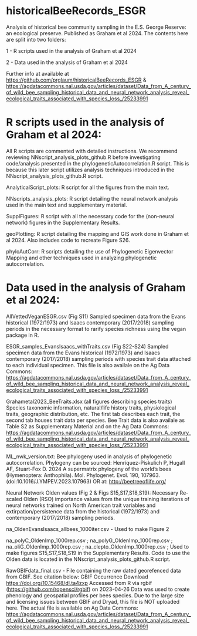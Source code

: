 # historicalBeeRecords_ESGR
Analysis of historical bee community sampling in the E.S. George Reserve: an ecological preserve. Published as Graham et al 2024. The contents here are split into two folders:

1 - R scripts used in the analysis of Graham et al 2024

2 - Data used in the analysis of Graham et al 2024

Further info at available at https://github.com/prglaum/historicalBeeRecords_ESGR & 
https://agdatacommons.nal.usda.gov/articles/dataset/Data_from_A_century_of_wild_bee_sampling_historical_data_and_neural_network_analysis_reveal_ecological_traits_associated_with_species_loss_/25233991


# R scripts used in the analysis of Graham et al 2024:
All R scripts are commented with detailed instructions. 
We recommend reviewing NNscript_analysis_plots_github.R before investigating code/analysis presented in the
phylogeneticAutocorrelation.R script. This is because this later script utilizes analysis techniques introduced in the NNscript_analysis_plots_github.R script. 

AnalyticalScript_plots:
R script for all the figures from the main text.

NNscripts_analysis_plots:
R script detailing the neural network analysis used in the main text and supplementary material. 

SupplFigures:
R script with all the necessary code for the (non-neural network) figures in the Supplementary Results. 

geoPlotting:
R script detailing the mapping and GIS work done in Graham et al 2024. Also includes code to recreate Figure S26. 

phyloAutCorr:
R scripts detailing the use of Phylogenetic Eigenvector Mapping and other techniques used in analyzing phylogenetic autocorrelation. 

# Data used in the analysis of Graham et al 2024:
AllVettedVeganESGR.csv (Fig S11)
Sampled specimen data from the Evans historical (1972/1973) and Isaacs contemporary (2017/2018) sampling periods in the 
necessary format to rarify species richness using the vegan package in R.

ESGR_samples_EvansIsaacs_withTraits.csv (Fig S22-S24)
Sampled specimen data from the Evans historical (1972/1973) and Isaacs contemporary (2017/2018) sampling periods with 
species trait data attached to each individual specimen. This file is also availale on the Ag Data Commons: https://agdatacommons.nal.usda.gov/articles/dataset/Data_from_A_century_of_wild_bee_sampling_historical_data_and_neural_network_analysis_reveal_ecological_traits_associated_with_species_loss_/25233991

Grahametal2023_BeeTraits.xlsx (all figures describing species traits)
Species taxonomic information, natural/life history traits, physiological traits, geographic distribution, etc. 
The first tab describes each trait, the second tab houses trait data per species. Bee Trait data is also availale as Table S2 as Supplementary Material and on the Ag Data Commons: https://agdatacommons.nal.usda.gov/articles/dataset/Data_from_A_century_of_wild_bee_sampling_historical_data_and_neural_network_analysis_reveal_ecological_traits_associated_with_species_loss_/25233991

ML_nwk_version.txt:
Bee phylogeny used in analysis of phylogenetic autocorrelation. Phylogeny can be sourced:
Henríquez-Piskulich P, Hugall AF, Stuart-Fox D. 2024 A supermatrix phylogeny of the world’s bees (Hymenoptera: Anthophila). 
Mol. Phylogenet. Evol. 190, 107963. (doi:10.1016/J.YMPEV.2023.107963) 
OR at: http://beetreeoflife.org/

Neural Network Olden values (Fig 2 & Figs S15,S17,S18,S19):
Necessary Re-scaled Olden (RSO) importance values from the unique training iterations of neural networks trained on North
American trait variables and extirpation/persistence data from the historical (1972/1973) and contemporary (2017/2018) 
sampling periods. 

na_OldenEvansIsaacs_allbees_1000iter.csv - Used to make Figure 2

na_polyC_OldenImp_1000rep.csv ; 
na_polyG_OldenImp_1000rep.csv ; 
na_oliG_OldenImp_1000rep.csv ; 
na_clepto_OldenImp_1000rep.csv ; 
Used to make figures S15,S17,S18,S19 in the Supplementary Results. 
Code to use the Olden data is located in the NNscript_analysis_plots_github.R script. 

RawGBIFdata_final.csv - File containing the raw dated georefenced data from GBIF. See citation below:
GBIF Occurrence Download https://doi.org/10.15468/dl.ta4zxp 
Accessed from R via rgbif (https://github.com/ropensci/rgbif) on 2023-04-26
Data was used to create phenology and geospatial profiles per bees species. Due to the large size and licensing issues between GBIF and Dryad, this file is NOT uploaded here. The actual file is available on Ag Data Commons: https://agdatacommons.nal.usda.gov/articles/dataset/Data_from_A_century_of_wild_bee_sampling_historical_data_and_neural_network_analysis_reveal_ecological_traits_associated_with_species_loss_/25233991
